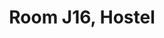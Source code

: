 ---
basin: 'Yes'
cudn: true
floor: Third
grade: 6
images: []
living_room: 'Yes'
location: Hostel
name: J16
network: Wired and Wireless
title: Room J16, Hostel
---